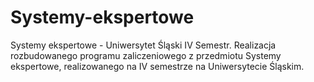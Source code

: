 # Systemy-ekspertowe
Systemy ekspertowe - Uniwersytet Śląski IV Semestr.  Realizacja rozbudowanego programu zaliczeniowego z przedmiotu Systemy ekspertowe, realizowanego na IV semestrze na Uniwersytecie Śląskim.
